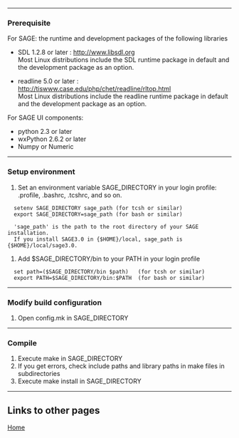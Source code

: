 
---


### Prerequisite ###
For SAGE: the runtime and development packages of the following libraries

  * SDL 1.2.8 or later : http://www.libsdl.org<br>Most Linux distributions include the SDL runtime package in default and the development package as an option.</li></ul>

<ul><li>readline 5.0 or later : <a href='http://tiswww.case.edu/php/chet/readline/rltop.html'>http://tiswww.case.edu/php/chet/readline/rltop.html</a><br>Most Linux distributions include the readline runtime package in default and the development package as an option.</li></ul>


For SAGE UI components:
  * python 2.3 or later
  * wxPython 2.6.2 or later
  * Numpy or Numeric


---


### Setup environment ###
  1. Set an environment variable SAGE\_DIRECTORY in your login profile: .profile, .bashrc, .tcshrc, and so on.
```
  setenv SAGE_DIRECTORY sage_path (for tcsh or similar)
  export SAGE_DIRECTORY=sage_path (for bash or similar)

  'sage_path' is the path to the root directory of your SAGE installation. 
  If you install SAGE3.0 in {$HOME}/local, sage_path is {$HOME}/local/sage3.0.
```
  1. Add $SAGE\_DIRECTORY/bin to your PATH in your login profile
```
  set path=($SAGE_DIRECTORY/bin $path)   (for tcsh or similar)
  export PATH=$SAGE_DIRECTORY/bin:$PATH  (for bash or similar)
```

---


### Modify build configuration ###

  1. Open config.mk in SAGE\_DIRECTORY


---


### Compile ###

  1. Execute make in SAGE\_DIRECTORY
  1. If you get errors, check include paths and library paths in make files in subdirectories
  1. Execute make install in SAGE\_DIRECTORY



---


## Links to other pages ##

[Home](SAGE.md)